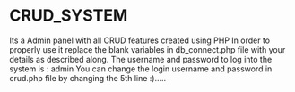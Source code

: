 # CRUD_SYSTEM
Its a Admin panel with all CRUD features created using PHP
In order to properly use it replace the blank variables in db_connect.php file with your details as described along.
The username and password to log into the system is : admin
You can change the login username and password in crud.php file by changing the 5th line :).....

